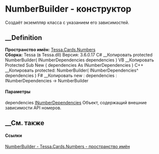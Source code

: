 # NumberBuilder - конструктор
Создаёт экземпляр класса с указанием его зависимостей.
## __Definition
 **Пространство имён:** [Tessa.Cards.Numbers](N_Tessa_Cards_Numbers.htm)  
 **Сборка:** Tessa (в Tessa.dll) Версия: 3.6.0.17
C# __Копировать
     protected NumberBuilder(
    	INumberDependencies dependencies
    )
VB __Копировать
     Protected Sub New ( 
    	dependencies As INumberDependencies
    )
C++ __Копировать
     protected:
    NumberBuilder(
    	INumberDependencies^ dependencies
    )
F# __Копировать
     new : 
            dependencies : INumberDependencies -> NumberBuilder
#### Параметры
dependencies
[INumberDependencies](T_Tessa_Cards_Numbers_INumberDependencies.htm)
    Объект, содержащий внешние зависимости API номеров.
##  __См. также
#### Ссылки
[NumberBuilder - ](T_Tessa_Cards_Numbers_NumberBuilder.htm)
[Tessa.Cards.Numbers - пространство имён](N_Tessa_Cards_Numbers.htm)
